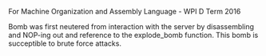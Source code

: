 For Machine Organization and Assembly Language - WPI D Term 2016

Bomb was first neutered from interaction with the server by disassembling and NOP-ing out and reference to the explode_bomb function.
This bomb is succeptible to brute force attacks.
